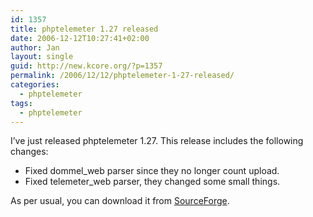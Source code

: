 ```yaml
---
id: 1357
title: phptelemeter 1.27 released
date: 2006-12-12T10:27:41+02:00
author: Jan
layout: single
guid: http://new.kcore.org/?p=1357
permalink: /2006/12/12/phptelemeter-1-27-released/
categories:
  - phptelemeter
tags:
  - phptelemeter
---
```

I&#8217;ve just released phptelemeter 1.27. This release includes the following changes:

  * Fixed dommel_web parser since they no longer count upload.
  * Fixed telemeter_web parser, they changed some small things.

As per usual, you can download it from <a href="http://sourceforge.net/projects/phptelemeter" target="_blank">SourceForge</a>.